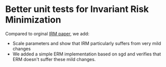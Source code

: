 # Better unit tests for Invariant Risk Minimization

Compared to orginal [IRM paper](https://arxiv.org/abs/1907.02893v1), we add:
- Scale parameters and show that IRM particularly suffers from very mild changes
- We added a simple ERM implementation based on sgd and verifies that ERM doesn't suffer these mild changes.


